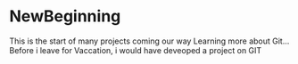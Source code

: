 # NewBeginning
This is the start of many projects coming our way
Learning more about Git...
Before i leave for Vaccation, i would have deveoped a project on GIT
